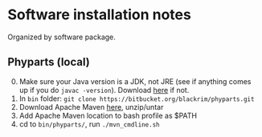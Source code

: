 # Software installation notes

Organized by software package.

## Phyparts (local)

0. Make sure your Java version is a JDK, not JRE (see if anything comes up if you do `javac -version`). Download [here](https://www.oracle.com/java/technologies/downloads/#jdk22-mac) if not.
1. In `bin` folder: `git clone https://bitbucket.org/blackrim/phyparts.git`
2. Download Apache Maven [here](https://maven.apache.org/download.cgi), unzip/untar
3. Add Apache Maven location to bash profile as $PATH
4. cd to `bin/phyparts/`, run `./mvn_cmdline.sh`
